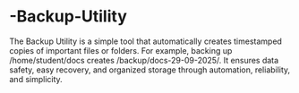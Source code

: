 # -Backup-Utility
The Backup Utility is a simple tool that automatically creates timestamped copies of important files or folders. For example, backing up /home/student/docs creates /backup/docs-29-09-2025/. It ensures data safety, easy recovery, and organized storage through automation, reliability, and simplicity.
